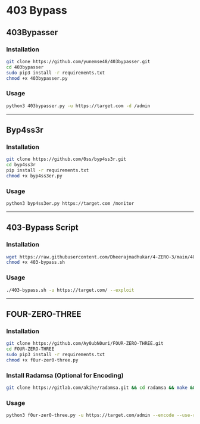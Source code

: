 # 403 Bypass

## 403Bypasser

### Installation

```bash
git clone https://github.com/yunemse48/403bypasser.git
cd 403bypasser
sudo pip3 install -r requirements.txt
chmod +x 403bypasser.py
```

### Usage

```bash
python3 403bypasser.py -u https://target.com -d /admin
```

---

## Byp4ss3r

### Installation

```bash
git clone https://github.com/0ss/byp4ss3r.git
cd byp4ss3r
pip install -r requirements.txt
chmod +x byp4ss3er.py
```

### Usage

```bash
python3 byp4ss3er.py https://target.com /monitor
```

---

## 403-Bypass Script

### Installation

```bash
wget https://raw.githubusercontent.com/Dheerajmadhukar/4-ZERO-3/main/403-bypass.sh
chmod +x 403-bypass.sh
```

### Usage

```bash
./403-bypass.sh -u https://target.com/ --exploit
```

---

## FOUR-ZERO-THREE

### Installation

```bash
git clone https://github.com/Ay0ubN0uri/FOUR-ZERO-THREE.git
cd FOUR-ZERO-THREE
sudo pip3 install -r requirements.txt
chmod +x f0ur-zer0-three.py
```

### Install Radamsa (Optional for Encoding)

```bash
git clone https://gitlab.com/akihe/radamsa.git && cd radamsa && make && sudo make install
```

### Usage

```bash
python3 f0ur-zer0-three.py -u https://target.com/admin --encode --use-radamsa
